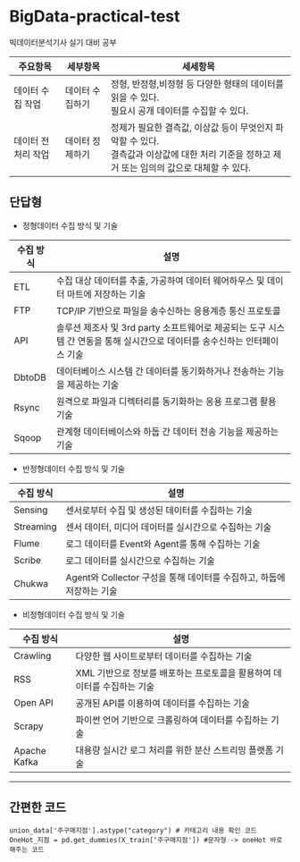 # BigData-practical-test
빅데이터분석기사 실기 대비 공부

|주요항목|세부항목|세세항목|
|-------|-------|-------|
|데이터 수집 작업| 데이터 수집하기 | 정형, 반정형,비정형 등 다양한 형태의 데이터를 읽을 수 있다. <br> 필요시 공개 데이터를 수집할 수 있다.|
|데이터 전처리 작업| 데이터 정제하기 | 정제가 필요한 결측값, 이상값 등이 무엇인지 파악할 수 있다. <br> 결측값과 이상값에 대한 처리 기준을 정하고 제거 또는 임의의 값으로 대체할 수 있다.





## 단답형
+ 정형데이터 수집 방식 및 기술  

|수집 방식|설명|
|------|-----|
|ETL| 수집 대상 데이터를 추출, 가공하여 데이터 웨어하우스 및 데이터 마트에 저장하는 기술|
|FTP| TCP/IP 기반으로 파일을 송수신하는 응용계층 통신 프로토콜|
|API| 솔루션 제조사 및 3rd party 소프트웨어로 제공되는 도구 시스템 간 연동을 통해 실시간으로 데이터를 송수신하는 인터페이스 기술|
|DbtoDB| 데이터베이스 시스템 간 데이터를 동기화하거나 전송하는 기능을 제공하는 기술|
|Rsync| 원격으로 파일과 디렉터리를 동기화하는 응용 프로그램 활용 기술|
|Sqoop| 관계형 데이터베이스와 하둡 간 데이터 전송 기능을 제공하는 기술|

+ 반정형데이터 수집 방식 및 기술

|수집 방식|설명|
|------|-----|
|Sensing| 센서로부터 수집 및 생성된 데이터를 수집하는 기술|
|Streaming|센서 데이터, 미디어 데이터를 실시간으로 수집하는 기술|
|Flume| 로그 데이터를 Event와 Agent를 통해 수집하는 기술|
|Scribe| 로그 데이터를 실시간으로 수집하는 기술|
|Chukwa| Agent와 Collector 구성을 통해 데이터를 수집하고, 하둡에 저장하는 기술 |

+ 비정형데이터 수집 방식 및 기술

|수집 방식|설명|
|------|-----|
|Crawling| 다양한 웹 사이트로부터 데이터를 수집하는 기술|
|RSS| XML 기반으로 정보를 배포하는 프로토콜을 활용하여 데이터를 수집하는 기술|
|Open API| 공개된 API를 이용하여 데이터를 수집하는 기술|
|Scrapy| 파이썬 언어 기반으로 크롤링하여 데이터를 수집하는 기술|
|Apache Kafka| 대용량 실시간 로그 처리를 위한 분산 스트리밍 플랫폼 기술 |



________________________________________
## 간편한 코드

    union_data['주구매지점'].astype("category") # 카테고리 내용 확인 코드
    OneHot_지점 = pd.get_dummies(X_train['주구매지점']) #문자형 -> oneHot 바로 해주는 코드 
    
    
